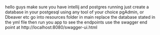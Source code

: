 hello guys 
make sure you have intellij and postgres running
just create a database in your postgesql using any tool of your choice pgAdmin, or Dbeaver etc
go into resources folder in main
replace the database stated in the yml file
then run you app
to see the endpoints use the swagger end point at
http://localhost:8080/swagger-ui.html
